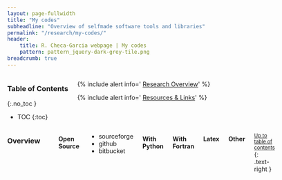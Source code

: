 ```yaml
---
layout: page-fullwidth
title: "My codes"
subheadline: "Overview of selfmade software tools and libraries"
permalink: "/research/my-codes/"
header:
    title: R. Checa-Garcia webpage | My codes
    pattern: pattern_jquery-dark-grey-tile.png
breadcrumb: true
---
```

<div class="row">
<div class="medium-4 medium-push-8 columns" markdown="1">



<div class="panel radius" markdown="1">

### Table of Contents
{:.no_toc }
*  TOC
{:toc}
</div>
<div class="panel radius" markdown="1">

  {% include alert info=' <a href="/research/overview/">Research Overview</a>' %}

  {% include alert info=' <a href="/research/resources/">Resources & Links</a>' %}
  
</div>
</div><!-- /.medium-4.columns -->

<div class="medium-8 medium-pull-4 columns" markdown="1">

### Overview
---

#### Open Source

- sourceforge
- github
- bitbucket


#### With Python 

#### With Fortran

#### Latex

#### Other


<small markdown="1">[Up to table of contents](#toc)</small>
{: .text-right }



</div><!-- /.medium-8.columns -->
</div><!-- /.row -->


